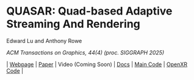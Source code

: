 # QUASAR: Quad-based Adaptive Streaming And Rendering

Edward Lu and Anthony Rowe

*ACM Transactions on Graphics, 44(4) (proc. SIGGRAPH 2025)*

| [Webpage](https://quasar-gfx.github.io/) | [Paper](https://quasar-gfx.github.io/assets/quasar_siggraph_2025.pdf) | Video (Coming Soon) | [Docs](https://quasar-gfx.github.io/QUASAR/) | [Main Code](https://github.com/quasar-gfx/QUASAR) | [OpenXR Code](https://github.com/quasar-gfx/QUASAR-client) |
